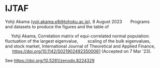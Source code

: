 # IJTAF
Yohji Akama (yoji.akama.e8@tohoku.ac.jp), 8 August 2023
      Programs and datasets to produce the figures and the table of  

     Yohji Akama, Correlation matrix of equi-correlated normal population: fluctuation of the largest eigenvalue, 
      scaling of the bulk eigenvalues, and stock market, International Journal of Theoretical and Applied Finance, 
      https://doi.org/10.1142/S0219024923500061 (Accepted on 7 Mar '23).

See https://doi.org/10.5281/zenodo.8224329
